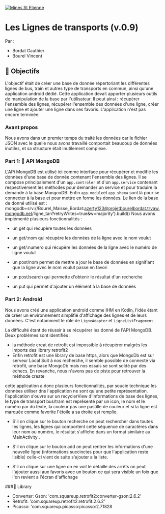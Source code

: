 [![Mines St Etienne](./logo.png)](https://www.mines-stetienne.fr/)

# Les Lignes de transports (v.0.9)

Par :
- Bordat Gauthier
- Bourel Vincent

##  🚀 Objectifs

L'objectif était de créer une base de donnée répertoriant les différentes lignes de bus, train et autres type de transports en commun, ainsi qu'une application android dédié.
Cette application devait apporter plusieurs outils de manipulation de la base par l'utilisateur.
Il peut ainsi :
récupérer l'ensemble des lignes,
récupérer l'ensemble des données d'une ligne,
créer une ligne 
et ajouter une ligne dans ses favoris.
L'application n'est pas encore terminée.

### Avant propos
 Nous avons dans un premier temps du traité les données car le fichier JSON avec le quelle nous avons travaillé comportait beaucoup de données inutiles, et sa structure était inutilement complexe. 


### Part 1: 🍃 API MongoDB

L'APi MongoDB est utilisé ici comme interface pour récupérer et modifié les données d'une base de donnée contenant l'ensemble des lignes. Il se compose principalement d'un `app.controler` et d'un `app.service` contenant respectivement les méthodes pour demander un service et pour traduire la demande à la base MangooDB.
Enfin `app.module`et `app.shema` sont là pour se connecter à la base et pour mettre en forme les données. Le lien de la base de donné utilisé est : mongodb+srv://Bourel_Maisse_Bordat:azerty123@projetbourelbordat.trvaw.mongodb.net/ligne_tan?retryWrites=true&w=majority').build()
Nous avons implémenté plusieurs fonctionnalités : 

- un get qui récupère toutes les données 

- un get/:nom qui récupère les données de la ligne avec le nom voulut

- un get/:numero qui récupère les données de la ligne avec le numéro de ligne voulut

- un post/nom permet de mettre a jour le base de données en signifiant que la ligne avec le nom voulut passe en favori

- un post/search qui permette d'obtenir le résultat d'un recherche

- un put qui permet d'ajouter un élément à la base de données

### Part 2: Android

Nous avons créé une application android comme IHM en Kotlin, l'idée étant de créer un environnement simplifié d'affichage des lignes et de leurs données. C'est notamment le rôle de `LigneAdapter` et `LigneListFragement`.



 La difficulté étant de réussir à se récupérer les donné de l'API MongoDB. Deux problèmes sont identifiés :
 - la méthode creat de retrofit est impossible à récupérer malgrès les imports des library retrofit2
 - Enfin retrofit est une library de base https, alors que MongoDb est sur serveur Local
 Suit à nos recherche, il semble possible de connecté via retrofit, une base MongoDb mais nos essais se sont soldé par des échecs.
 En revanche, nous n'avons pas de piste pour retrouver la méthode create
 
 
cette application a donc plusieurs fonctionnalités, par soucie technique les données utiliser dns l'application ne sont qu'une petite représentation.
l'application s'ouvre sur un recyclerView d'informations de base des lignes, le type de transport bus/tram est représenté par un icon, le nom et le numéro par du texte, la couleur pas une pastille de couleur et si la ligne est marquée comme favorite l'étoile a sa droite est remplie.

- S'il on clique sur le bouton recherche on peut rechercher dans toutes les lignes, les lignes qui comportent cette séquence de caractères dans leur nom ou numéro, le résultat s'affiche dans un format similaire au MainActivity .

- S'il on clique sur le bouton add on peut rentrer les informations d'une nouvelle ligne (informations succinctes pour que l'application reste lisible) celle-ci vient de suite s'ajouter a la liste.

- S'il on clique sur une ligne on en voit le détaille des arrêts on peut l'ajouter aussi aux favoris avec un bouton ce qui sera visible un foix que l'on revient a l'écran d'affichage


###📝 Library
- Converter: Gson: 'com.squareup.retrofit2:converter-gson:2.6.2'
- Retrofit: 'com.squareup.retrofit2:retrofit:2.6.2'
- Picasso: 'com.squareup.picasso:picasso:2.71828